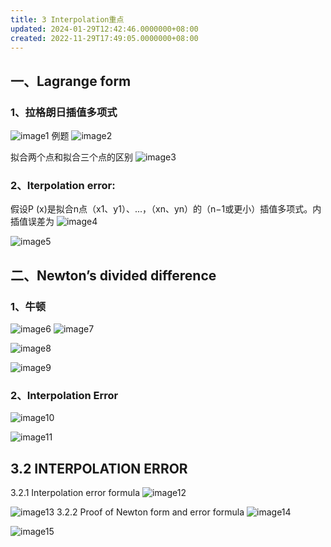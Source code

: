 ```yaml
---
title: 3 Interpolation重点
updated: 2024-01-29T12:42:46.0000000+08:00
created: 2022-11-29T17:49:05.0000000+08:00
---
```


## 一、Lagrange form
### 1、拉格朗日插值多项式
![image1](../../assets/dd924fdfcab4485094a1e15411373f20.png)
例题
![image2](../../assets/1b1a153ede0e40919f87df57c26123c0.png)

拟合两个点和拟合三个点的区别
![image3](../../assets/23aef8a4502f45a19092c1c961edf83d.png)

### 2、Iterpolation error:
假设P (x)是拟合n点（x1、y1）、...，（xn、yn）的（n−1或更小）插值多项式。内插值误差为
![image4](../../assets/5f23f4120c26431183ef545e3d5320df.png)

![image5](../../assets/e45984b0d08c4aafae1ac3cbe3d1ff17.png)

## 二、Newton’s divided difference
### 1、牛顿
![image6](../../assets/42237ba423fd47c38b6cf45d73ad7408.png)
![image7](../../assets/b60f65cce1e447169fd09ec6323267ae.png)

![image8](../../assets/6851ced1a93e441a85f79cdc62dc6ef9.png)

![image9](../../assets/f4c7d353b2b94aa8adff1b4525fc3879.png)

### 2、Interpolation Error
![image10](../../assets/d2c9a9797d9a425fb3eb695a2a4cb146.png)

![image11](../../assets/4abbbcab08af4137a1113770a502170c.png)
## 3.2 INTERPOLATION ERROR
3.2.1 Interpolation error formula
![image12](../../assets/32751bbe44214396a93ba2ee43d0ead6.png)

![image13](../../assets/420f01d0ffde4480838908be82593fae.png)
3.2.2 Proof of Newton form and error formula
![image14](../../assets/9cafdf933ed14277a6f1eeecc537ab94.png)

![image15](../../assets/17f3d1b627c7448f99580d5212e08be6.png)

